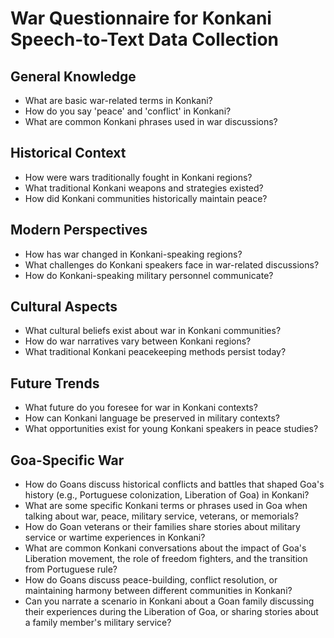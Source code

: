 # War Questionnaire for Konkani Speech-to-Text Data Collection

## General Knowledge

- What are basic war-related terms in Konkani?
- How do you say 'peace' and 'conflict' in Konkani?
- What are common Konkani phrases used in war discussions?

## Historical Context

- How were wars traditionally fought in Konkani regions?
- What traditional Konkani weapons and strategies existed?
- How did Konkani communities historically maintain peace?

## Modern Perspectives

- How has war changed in Konkani-speaking regions?
- What challenges do Konkani speakers face in war-related discussions?
- How do Konkani-speaking military personnel communicate?

## Cultural Aspects

- What cultural beliefs exist about war in Konkani communities?
- How do war narratives vary between Konkani regions?
- What traditional Konkani peacekeeping methods persist today?

## Future Trends

- What future do you foresee for war in Konkani contexts?
- How can Konkani language be preserved in military contexts?
- What opportunities exist for young Konkani speakers in peace studies?

## Goa-Specific War
- How do Goans discuss historical conflicts and battles that shaped Goa's history (e.g., Portuguese colonization, Liberation of Goa) in Konkani?
- What are some specific Konkani terms or phrases used in Goa when talking about war, peace, military service, veterans, or memorials?
- How do Goan veterans or their families share stories about military service or wartime experiences in Konkani?
- What are common Konkani conversations about the impact of Goa's Liberation movement, the role of freedom fighters, and the transition from Portuguese rule?
- How do Goans discuss peace-building, conflict resolution, or maintaining harmony between different communities in Konkani?
- Can you narrate a scenario in Konkani about a Goan family discussing their experiences during the Liberation of Goa, or sharing stories about a family member's military service?
